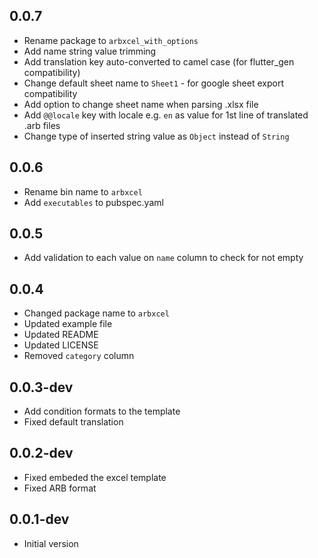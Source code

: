 ## 0.0.7

- Rename package to `arbxcel_with_options`
- Add name string value trimming
- Add translation key auto-converted to camel case (for flutter_gen compatibility)
- Change default sheet name to `Sheet1` - for google sheet export compatibility
- Add option to change sheet name when parsing .xlsx file
- Add `@@locale` key with locale e.g. `en` as value for 1st line of translated .arb files
- Change type of inserted string value as `Object` instead of `String`

## 0.0.6

- Rename bin name to `arbxcel`
- Add `executables` to pubspec.yaml 

## 0.0.5

- Add validation to each value on `name` column to check for not empty

## 0.0.4

- Changed package name to `arbxcel`
- Updated example file
- Updated README
- Updated LICENSE
- Removed `category` column

## 0.0.3-dev

- Add condition formats to the template
- Fixed default translation

## 0.0.2-dev

- Fixed embeded the excel template
- Fixed ARB format

## 0.0.1-dev

- Initial version
